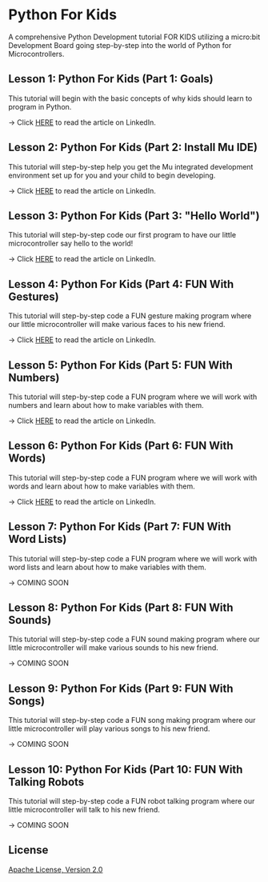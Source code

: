 # Python For Kids
A comprehensive Python Development tutorial FOR KIDS utilizing a micro:bit Development Board going step-by-step into the world of Python for Microcontrollers.

## Lesson 1: Python For Kids (Part 1: Goals)
This tutorial will begin with the basic concepts of why kids should learn to program in Python.

-> Click [HERE](https://www.linkedin.com/pulse/kids-python-part-1-goals-kevin-thomas/) to read the article on LinkedIn.

## Lesson 2: Python For Kids (Part 2: Install Mu IDE)
This tutorial will step-by-step help you get the Mu integrated development environment set up for you and your child to begin developing.

-> Click [HERE](https://www.linkedin.com/pulse/python-kids-part-2-install-mu-ide-kevin-thomas/) to read the article on LinkedIn.

## Lesson 3: Python For Kids (Part 3: "Hello World")
This tutorial will step-by-step code our first program to have our little microcontroller say hello to the world!

-> Click [HERE](https://www.linkedin.com/pulse/python-kids-part-3-hello-world-kevin-thomas/) to read the article on LinkedIn.

## Lesson 4: Python For Kids (Part 4: FUN With Gestures)
This tutorial will step-by-step code a FUN gesture making program where our little microcontroller will make various faces to his new friend.

-> Click [HERE](https://www.linkedin.com/pulse/python-kids-part-4-fun-gestures-kevin-thomas/) to read the article on LinkedIn.

## Lesson 5: Python For Kids (Part 5: FUN With Numbers)
This tutorial will step-by-step code a FUN program where we will work with numbers and learn about how to make variables with them. 

-> Click [HERE](https://www.linkedin.com/pulse/python-kids-part-5-fun-numbers-kevin-thomas/) to read the article on LinkedIn.

## Lesson 6: Python For Kids (Part 6: FUN With Words)
This tutorial will step-by-step code a FUN program where we will work with words and learn about how to make variables with them. 

-> Click [HERE](https://www.linkedin.com/pulse/lesson-6-python-kids-part-fun-words-kevin-thomas/) to read the article on LinkedIn.

## Lesson 7: Python For Kids (Part 7: FUN With Word Lists)
This tutorial will step-by-step code a FUN program where we will work with word lists and learn about how to make variables with them. 

-> COMING SOON

## Lesson 8: Python For Kids (Part 8: FUN With Sounds)
This tutorial will step-by-step code a FUN sound making program where our little microcontroller will make various sounds to his new friend. 

-> COMING SOON

## Lesson 9: Python For Kids (Part 9: FUN With Songs)
This tutorial will step-by-step code a FUN song making program where our little microcontroller will play various songs to his new friend. 

-> COMING SOON

## Lesson 10: Python For Kids (Part 10: FUN With Talking Robots
This tutorial will step-by-step code a FUN robot talking program where our little microcontroller will talk to his new friend. 

-> COMING SOON

## License
[Apache License, Version 2.0](https://www.apache.org/licenses/LICENSE-2.0)
